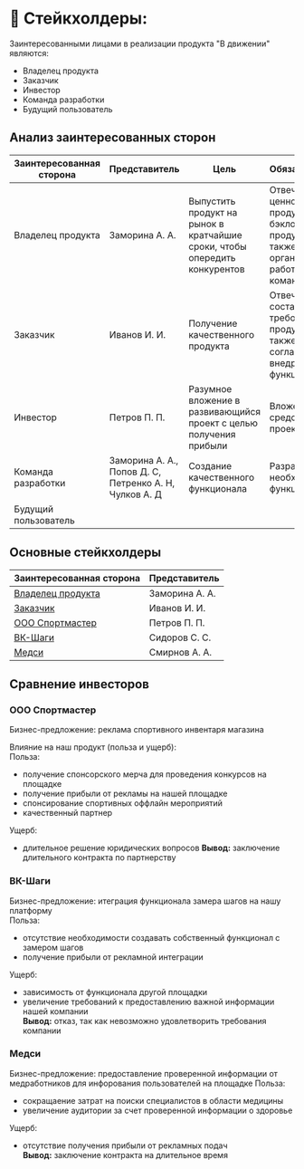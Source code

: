 # 👔 Стейкхолдеры:
Заинтересованными лицами в реализации продукта "В движении" являются:
- Владелец продукта
- Заказчик
- Инвестор
- Команда разработки
- Будущий пользователь

## Анализ заинтересованных сторон
| Заинтересованная сторона | Представитель | Цель | Обязательства | Влияние | Интерес |
|---|---|---|---|---|---|
| Владелец продукта | Заморина А. А. | Выпустить продукт на рынок в кратчайшие сроки, чтобы опередить конкурентов | Отвечает за ценность продукта и бэклог продукта. А также за организацию работ в команде | <span style="color:green">10</span> | 10 |
| Заказчик | Иванов И. И. | Получение качественного продукта | Отвечает за составление требований к продукту. А также согласует внедряемый функционал | 10 | 10 |
| Инвестор | Петров П. П. | Разумное вложение в развивающийся проект с целью получения прибыли | Вложение средств в проект  | 2 | 10 |
| Команда разработки | Заморина А. А.,<br> Попов Д. С,<br> Петренко А. Н,<br> Чулков А. Д | Создание качественного функционала | Разработка необходимого функционала | 10 | 10 |
| Будущий пользователь |  |  |  | 2 | 7 |

## Основные стейкхолдеры
| Заинтересованная сторона | Представитель | 
|---|---|
| [Владелец продукта](</stakeholders/productOwner.md>) | Заморина А. А. | 
| [Заказчик](</stakeholders/customer.md>) | Иванов И. И. |
| [ООО Спортмастер](</stakeholders/investor1.md>) | Петров П. П. |
| [ВК-Шаги](</stakeholders/investor2.md>) | Сидоров С. С. |
| [Медси](</stakeholders/investor3.md>) | Смирнов А. А. |


## Сравнение инвесторов
### ООО Спортмастер
Бизнес-предложение: реклама спортивного инвентаря магазина  

Влияние на наш продукт (польза и ущерб):  
 Польза:
 - получение спонсорского мерча для проведения конкурсов на площадке
 - получение прибыли от рекламы на нашей площадке
 - спонсирование спортивных оффлайн мероприятий
 - качественный партнер

Ущерб:
 - длительное решение юридических вопросов
**Вывод:** заключение длительного контракта по партнерству

### ВК-Шаги
Бизнес-предложение: итеграция функционала замера шагов на нашу платформу  
Польза:
  - отсутствие необходимости создавать собственный функционал с замером шагов
  - получение прибыли от рекламной интеграции
    
Ущерб:
  - зависимость от функционала другой площадки
  - увеличение требований к предоставлению важной информации нашей компании  
**Вывод:** отказ, так как невозможно удовлетворить требования компании

### Медси
Бизнес-предложение: предоставление проверенной информации от медработников для инфорования пользователей на площадке
Польза:  
  - сокращаение затрат на поиски специалистов в области медицины
  - увеличение аудитории за счет проверенной информации о здоровье  

Ущерб:  
  - отсутствие получения прибыли от рекламных подач  
**Вывод:** заключение контракта на длительное время
